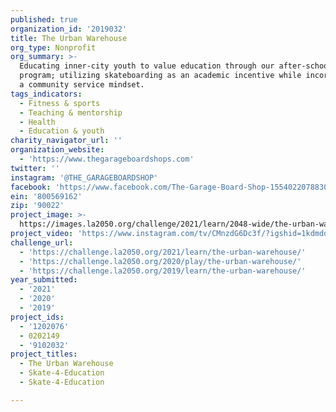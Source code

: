 ```yaml
---
published: true
organization_id: '2019032'
title: The Urban Warehouse
org_type: Nonprofit
org_summary: >-
  Educating inner-city youth to value education through our after-school
  program; utilizing skateboarding as an academic incentive while incorporating
  a community service mindset.
tags_indicators:
  - Fitness & sports
  - Teaching & mentorship
  - Health
  - Education & youth
charity_navigator_url: ''
organization_website:
  - 'https://www.thegarageboardshops.com'
twitter: ''
instagram: '@THE_GARAGEBOARDSHOP'
facebook: 'https://www.facebook.com/The-Garage-Board-Shop-155402207883024/'
ein: '800569162'
zip: '90022'
project_image: >-
  https://images.la2050.org/challenge/2021/learn/2048-wide/the-urban-warehouse.jpg
project_video: 'https://www.instagram.com/tv/CMnzdG6Dc3f/?igshid=1kdmddyf9wnti'
challenge_url:
  - 'https://challenge.la2050.org/2021/learn/the-urban-warehouse/'
  - 'https://challenge.la2050.org/2020/play/the-urban-warehouse/'
  - 'https://challenge.la2050.org/2019/learn/the-urban-warehouse/'
year_submitted:
  - '2021'
  - '2020'
  - '2019'
project_ids:
  - '1202076'
  - 0202149
  - '9102032'
project_titles:
  - The Urban Warehouse
  - Skate-4-Education
  - Skate-4-Education

---
```

